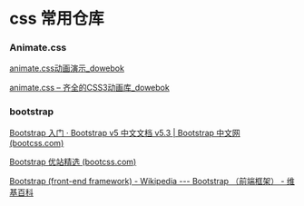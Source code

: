 # css 常用仓库

### Animate.css

[animate.css动画演示_dowebok](https://www.dowebok.com/demo/2014/98/)

[animate.css – 齐全的CSS3动画库_dowebok](https://www.dowebok.com/98.html)



### bootstrap

[Bootstrap 入门 · Bootstrap v5 中文文档 v5.3 | Bootstrap 中文网 (bootcss.com)](https://v5.bootcss.com/docs/getting-started/introduction/)

[Bootstrap 优站精选 (bootcss.com)](https://expo.bootcss.com/)

[Bootstrap (front-end framework) - Wikipedia --- Bootstrap （前端框架） - 维基百科](https://en.wikipedia.org/wiki/Bootstrap_(front-end_framework))
